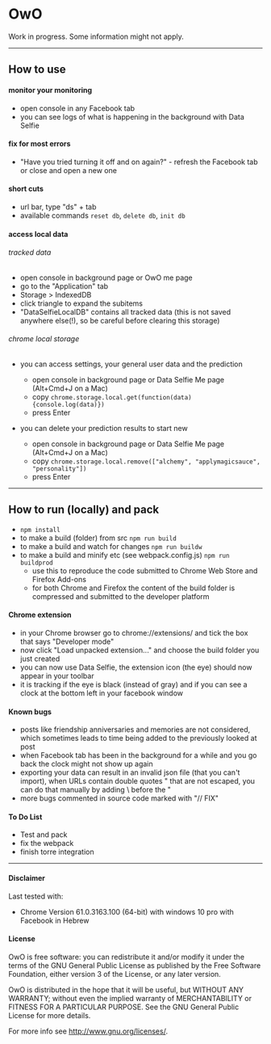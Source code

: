# OwO
Work in progress. Some information might not apply.

* * *

## How to use

#### monitor your monitoring
- open console in any Facebook tab
- you can see logs of what is happening in the background with Data Selfie

#### fix for most errors
- "Have you tried turning it off and on again?" - refresh the Facebook tab or close and open a new one

#### short cuts
- url bar, type "ds" + tab
- available commands ```reset db```, ```delete db```, ```init db```

#### access local data

###### tracked data
- open console in background page or OwO me page
- go to the "Application" tab
- Storage > IndexedDB
- click triangle to expand the subitems
- "DataSelfieLocalDB" contains all tracked data (this is not saved anywhere else(!), so be careful before clearing this storage)

###### chrome local storage
- you can access settings, your general user data and the prediction
    - open console in background page or Data Selfie Me page (Alt+Cmd+J on a Mac)
    - copy ```chrome.storage.local.get(function(data){console.log(data)})```
    - press Enter

- you can delete your prediction results to start new
    - open console in background page or Data Selfie Me page (Alt+Cmd+J on a Mac)
    - copy ```chrome.storage.local.remove(["alchemy", "applymagicsauce", "personality"])```
    - press Enter

* * *

## How to run (locally) and pack

- ```npm install```
- to make a build (folder) from src ```npm run build```
- to make a build and watch for changes ```npm run buildw```
- to make a build and minify etc (see webpack.config.js) ```npm run buildprod```
    - use this to reproduce the code submitted to Chrome Web Store and Firefox Add-ons
    - for both Chrome and Firefox the content of the build folder is compressed and submitted to the developer platform

#### Chrome extension

- in your Chrome browser go to chrome://extensions/ and tick the box that says "Developer mode"
- now click "Load unpacked extension..." and choose the build folder you just created
- you can now use Data Selfie, the extension icon (the eye) should now appear in your toolbar
- it is tracking if the eye is black (instead of gray) and if you can see a clock at the bottom left in your facebook window

#### Known bugs
- posts like friendship anniversaries and memories are not considered, which sometimes leads to time being added to the previously looked at post
- when Facebook tab has been in the background for a while and you go back the clock might not show up again
- exporting your data can result in an invalid json file (that you can't import), when URLs contain double quotes " that are not escaped, you can do that manually by adding \ before the "
- more bugs commented in source code marked with "// FIX"

#### To Do List
- Test and pack
- fix the webpack
- finish torre integration

* * *

#### Disclaimer

Last tested with:
- Chrome Version 61.0.3163.100 (64-bit) with windows 10 pro with Facebook in Hebrew

#### License

OwO is free software: you can redistribute it and/or modify it under the terms of the GNU General Public License as published by the Free Software Foundation, either version 3 of the License, or any later version.

OwO is distributed in the hope that it will be useful, but WITHOUT ANY WARRANTY; without even the implied warranty of MERCHANTABILITY or FITNESS FOR A PARTICULAR PURPOSE.  See the GNU General Public License for more details.

For more info see <http://www.gnu.org/licenses/>.
